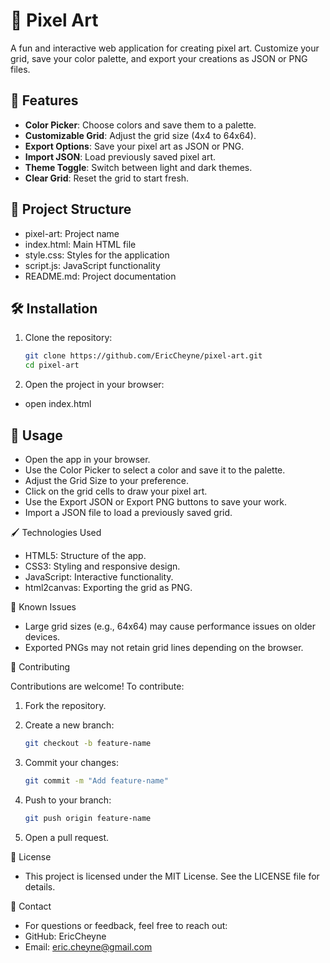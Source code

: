 # 🎨 Pixel Art

A fun and interactive web application for creating pixel art. Customize your grid, save your color palette, and export your creations as JSON or PNG files.

## 🚀 Features

- **Color Picker**: Choose colors and save them to a palette.
- **Customizable Grid**: Adjust the grid size (4x4 to 64x64).
- **Export Options**: Save your pixel art as JSON or PNG.
- **Import JSON**: Load previously saved pixel art.
- **Theme Toggle**: Switch between light and dark themes.
- **Clear Grid**: Reset the grid to start fresh.

## 📂 Project Structure

- pixel-art: Project name
- index.html: Main HTML file
- style.css: Styles for the application
- script.js: JavaScript functionality
- README.md: Project documentation

## 🛠️ Installation

1. Clone the repository:

   ```bash
   git clone https://github.com/EricCheyne/pixel-art.git
   cd pixel-art

   ```

2. Open the project in your browser:

- open index.html

## 📖 Usage

- Open the app in your browser.
- Use the Color Picker to select a color and save it to the palette.
- Adjust the Grid Size to your preference.
- Click on the grid cells to draw your pixel art.
- Use the Export JSON or Export PNG buttons to save your work.
- Import a JSON file to load a previously saved grid.

🖌️ Technologies Used

- HTML5: Structure of the app.
- CSS3: Styling and responsive design.
- JavaScript: Interactive functionality.
- html2canvas: Exporting the grid as PNG.

🐛 Known Issues

- Large grid sizes (e.g., 64x64) may cause performance issues on older devices.
- Exported PNGs may not retain grid lines depending on the browser.

🤝 Contributing

Contributions are welcome! To contribute:

1. Fork the repository.

2. Create a new branch:

   ```bash
   git checkout -b feature-name
   ```

3. Commit your changes:

   ```bash
   git commit -m "Add feature-name"
   ```

4. Push to your branch:

   ```bash
   git push origin feature-name
   ```

5. Open a pull request.

📄 License

- This project is licensed under the MIT License. See the LICENSE file for details.

📧 Contact

- For questions or feedback, feel free to reach out:
- GitHub: EricCheyne
- Email: eric.cheyne@gmail.com

